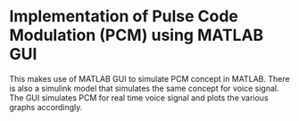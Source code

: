 # Implementation of Pulse Code Modulation (PCM) using MATLAB GUI
This makes use of MATLAB GUI to simulate PCM concept in MATLAB. There is also a simulink model that simulates the same concept for voice signal. The GUI simulates PCM for real time voice signal and plots the various graphs accordingly.

